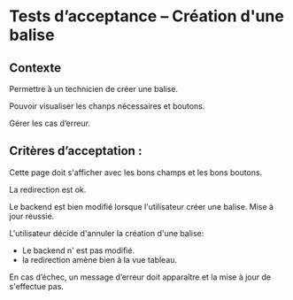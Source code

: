 # Tests d’acceptance – Création d'une balise

## Contexte

Permettre à un technicien de créer une balise.

Pouvoir visualiser les chanps nécessaires et boutons.

Gérer les cas d’erreur.

## Critères d’acceptation :

Cette page doit s'afficher avec les bons champs et les bons boutons.

La redirection est ok.

Le backend est bien modifié lorsque l'utilisateur créer une balise. Mise à jour réussie.

L'utilisateur décide d'annuler la création d'une balise:
 - Le backend n' est pas modifié.
 - la redirection amène bien à la vue tableau.

En cas d’échec, un message d’erreur doit apparaître et la mise à jour de s'effectue pas.